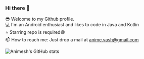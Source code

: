 ### Hi there 👋

<!--
**AnimeshVashistha/AnimeshVashistha** is a ✨ _special_ ✨ repository because its `README.md` (this file) appears on your GitHub profile.

Here are some ideas to get you started:

- 🔭 I’m currently working on ...
- 🌱 I’m currently learning ...
- 👯 I’m looking to collaborate on ...
- 🤔 I’m looking for help with ...
- 💬 Ask me about ...
- 📫 How to reach me: ...
- 😄 Pronouns: ...
- ⚡ Fun fact: ...
-->

😎 Welcome to my Github profile.<br />
💻 I'm an Android enthusiast and likes to code in Java and Kotlin <br />
⭐ Starring repo is required😅 <br />
📫 How to reach me: Just drop a mail at anime.vash@gmail.com <br />

![Animesh's GitHub stats](https://github-readme-stats.vercel.app/api?username=AnimeshVashistha&show_icons=true&theme=radical)



